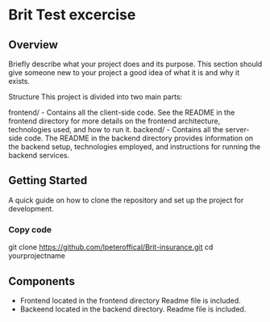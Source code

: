 # Brit Test excercise
## Overview
Briefly describe what your project does and its purpose. This section should give someone new to your project a good idea of what it is and why it exists.

Structure
This project is divided into two main parts:

frontend/ - Contains all the client-side code. See the README in the frontend directory for more details on the frontend architecture, technologies used, and how to run it.
backend/ - Contains all the server-side code. The README in the backend directory provides information on the backend setup, technologies employed, and instructions for running the backend services.

## Getting Started
A quick guide on how to clone the repository and set up the project for development.

### Copy code
git clone https://github.com/lpeteroffical/Brit-insurance.git
cd yourprojectname

## Components
- Frontend located in the frontend directory Readme file is included.
- Backeend located in the backend directory. Readme file is included.


